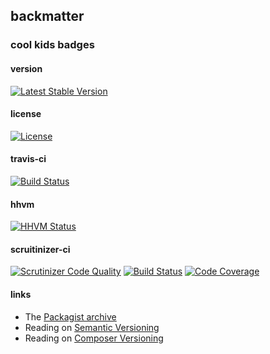 
## backmatter

### cool kids badges

#### version

[![Latest Stable Version](https://poser.pugx.org/chevron/objectloader/v/stable.svg)](https://packagist.org/packages/chevron/objectloader)

#### license

[![License](https://poser.pugx.org/chevron/objectloader/license.svg)](https://packagist.org/packages/chevron/objectloader)

#### travis-ci

[![Build Status](https://travis-ci.org/chevronphp/objectloader.svg?branch=master)](https://travis-ci.org/chevronphp/objectloader)

#### hhvm

[![HHVM Status](http://hhvm.h4cc.de/badge/chevron/objectloader.png)](http://hhvm.h4cc.de/package/chevron/objectloader)

#### scruitinizer-ci

[![Scrutinizer Code Quality](https://scrutinizer-ci.com/g/chevronphp/objectloader/badges/quality-score.png?b=master)](https://scrutinizer-ci.com/g/chevronphp/objectloader/?branch=master)
[![Build Status](https://scrutinizer-ci.com/g/chevronphp/objectloader/badges/build.png?b=master)](https://scrutinizer-ci.com/g/chevronphp/objectloader/build-status/master)
[![Code Coverage](https://scrutinizer-ci.com/g/chevronphp/objectloader/badges/coverage.png?b=master)](https://scrutinizer-ci.com/g/chevronphp/objectloader/?branch=master)

#### links

  - The [Packagist archive](https://packagist.org/packages/chevron/objectloader)
  - Reading on [Semantic Versioning](http://semver.org/)
  - Reading on [Composer Versioning](https://getcomposer.org/doc/01-basic-usage.md#package-versions)

